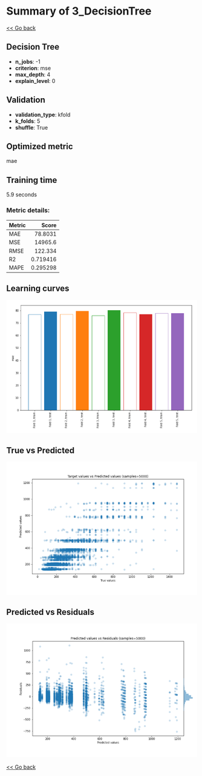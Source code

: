 # Summary of 3_DecisionTree

[<< Go back](../README.md)


## Decision Tree
- **n_jobs**: -1
- **criterion**: mse
- **max_depth**: 4
- **explain_level**: 0

## Validation
 - **validation_type**: kfold
 - **k_folds**: 5
 - **shuffle**: True

## Optimized metric
mae

## Training time

5.9 seconds

### Metric details:
| Metric   |        Score |
|:---------|-------------:|
| MAE      |    78.8031   |
| MSE      | 14965.6      |
| RMSE     |   122.334    |
| R2       |     0.719416 |
| MAPE     |     0.295298 |



## Learning curves
![Learning curves](learning_curves.png)
## True vs Predicted

![True vs Predicted](true_vs_predicted.png)


## Predicted vs Residuals

![Predicted vs Residuals](predicted_vs_residuals.png)



[<< Go back](../README.md)
